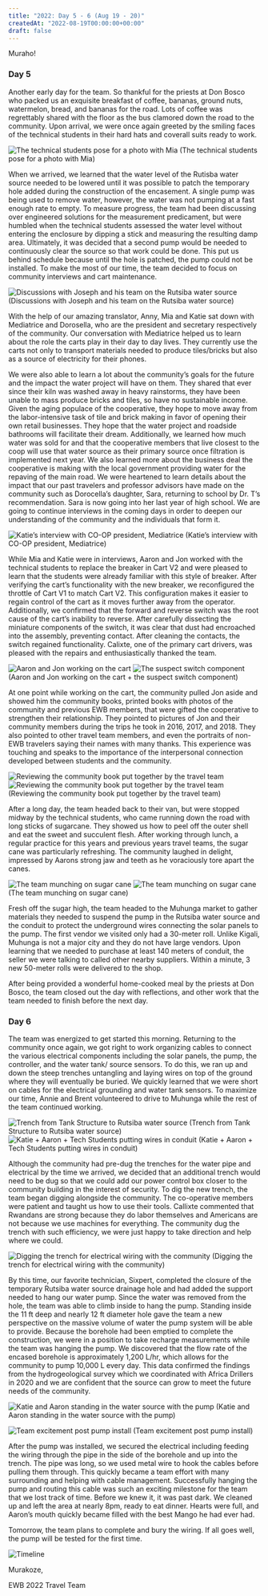 ```yaml
---
title: "2022: Day 5 - 6 (Aug 19 - 20)"
createdAt: "2022-08-19T00:00:00+00:00"
draft: false
---
```

Muraho!

### Day 5

Another early day for the team. So thankful for the priests at Don Bosco who packed us an exquisite breakfast of coffee, bananas, ground nuts, watermelon, bread, and bananas for the road. Lots of coffee was regrettably shared with the floor as the bus clamored down the road to the community. Upon arrival, we were once again greeted by the smiling faces of the technical students in their hard hats and coverall suits ready to work. 

![The technical students pose for a photo with Mia](/img/travel-updates/2022/students.jpeg)
(The technical students pose for a photo with Mia)

When we arrived, we learned that the water level of the Rutisba water source needed to be lowered until it was possible to patch the temporary hole added during the construction of the encasement. A single pump was being used to remove water, however, the water was not pumping at a fast enough rate to empty. To measure progress, the team had been discussing over engineered solutions for the measurement predicament, but were humbled when the technical students assessed the water level without entering the enclosure by dipping a stick and measuring the resulting damp area. Ultimately, it was decided that a second pump would be needed to continuously clear the source so that work could be done. This put us behind schedule because until the hole is patched, the pump could not be installed. To make the most of our time, the team decided to focus on community interviews and cart maintenance.


![Discussions with Joseph and his team on the Rutsiba water source](/img/travel-updates/2022/discussions.jpeg)
(Discussions with Joseph and his team on the Rutsiba water source)

With the help of our amazing translator, Anny, Mia and Katie sat down with Mediatrice and Dorosella, who are the president and secretary respectively of the community. Our conversation with Mediatrice helped us to learn about the role the carts play in their day to day lives. They currently use the carts not only to transport materials needed to produce tiles/bricks but also as a source of electricity for their phones. 

 

We were also able to learn a lot about the community’s goals for the future and the impact the water project will have on them. They shared that ever since their kiln was washed away in heavy rainstorms, they have been unable to mass produce bricks and tiles, so have no sustainable income. Given the aging populace of the cooperative, they hope to move away from the labor-intensive task of tile and brick making in favor of opening their own retail businesses. They hope that the water project and roadside bathrooms will facilitate their dream. Additionally, we learned how much water was sold for and that the cooperative members that live closest to the coop will use that water source as their primary source once filtration is implemented next year. We also learned more about the business deal the cooperative is making with the local government providing water for the repaving of the main road. We were heartened to learn details about the impact that our past travelers and professor advisors have made on the community such as Dorocella’s daughter, Sara, returning to school by Dr. T’s recommendation. Sara is now going into her last year of high school. We are going to continue interviews in the coming days in order to deepen our understanding of the community and the individuals that form it. 

![Katie’s interview with CO-OP president, Mediatrice](/img/travel-updates/2022/interview1.jpeg)
(Katie’s interview with CO-OP president, Mediatrice)

While Mia and Katie were in interviews, Aaron and Jon worked with the technical students to replace the breaker in Cart V2 and were pleased to learn that the students were already familiar with this style of breaker. After verifying the cart’s functionality with the new breaker, we reconfigured the throttle of Cart V1 to match Cart V2. This configuration makes it easier to regain control of the cart as it moves further away from the operator. Additionally, we confirmed that the forward and reverse switch was the root cause of the cart’s inability to reverse. After carefully dissecting the miniature components of the switch, it was clear that dust had encroached into the assembly, preventing contact. After cleaning the contacts, the switch regained functionality. Calixte, one of the primary cart drivers, was pleased with the repairs and enthusiastically thanked the team.

![Aaron and Jon working on the cart](/img/travel-updates/2022/cart3.jpeg)
![The suspect switch component](/img/travel-updates/2022/cart4.jpeg)
(Aaron and Jon working on the cart + the suspect switch component)

At one point while working on the cart, the community pulled Jon aside and showed him the community books, printed books with photos of the community and previous EWB members, that were gifted the cooperative to strengthen their relationship. They pointed to pictures of Jon and their community members during the trips he took in 2016, 2017, and 2018. They also pointed to other travel team members, and even the portraits of non-EWB travelers saying their names with many thanks. This experience was touching and speaks to the importance of the interpersonal connection developed between students and the community.

![Reviewing the community book put together by the travel team](/img/travel-updates/2022/book1.jpeg)
![Reviewing the community book put together by the travel team](/img/travel-updates/2022/book2.jpeg)
(Reviewing the community book put together by the travel team)

After a long day, the team headed back to their van, but were stopped midway by the technical students, who came running down the road with long sticks of sugarcane. They showed us how to peel off the outer shell and eat the sweet and succulent flesh. After working through lunch, a regular practice for this years and previous years travel teams, the sugar cane was particularly refreshing. The community laughed in delight, impressed by Aarons strong jaw and teeth as he voraciously tore apart the canes. 

![The team munching on sugar cane](/img/travel-updates/2022/sugarcane1.jpeg)
![The team munching on sugar cane](/img/travel-updates/2022/sugarcane2.jpeg)
(The team munching on sugar cane)

Fresh off the sugar high, the team headed to the Muhunga market to gather materials they needed to suspend the pump in the Rutsiba water source and the conduit to protect the underground wires connecting the solar panels to the pump. The first vendor we visited only had a 30-meter roll. Unlike Kigali, Muhunga is not a major city and they do not have large vendors. Upon learning that we needed to purchase at least 140 meters of conduit, the seller we were talking to called other nearby suppliers. Within a minute, 3 new 50-meter rolls were delivered to the shop.

 

After being provided a wonderful home-cooked meal by the priests at Don Bosco, the team closed out the day with reflections, and other work that the team needed to finish before the next day.


### Day 6

The team was energized to get started this morning. Returning to the community once again, we got right to work organizing cables to connect the various electrical components including the solar panels, the pump, the controller, and the water tank/ source sensors. To do this, we ran up and down the steep trenches untangling and laying wires on top of the ground where they will eventually be buried. We quickly learned that we were short on cables for the electrical grounding and water tank sensors. To maximize our time, Annie and Brent volunteered to drive to Muhunga while the rest of the team continued working.

![Trench from Tank Structure to Rutsiba water source](/img/travel-updates/2022/trench.jpeg)
(Trench from Tank Structure to Rutsiba water source)
![Katie + Aaron + Tech Students putting wires in conduit](/img/travel-updates/2022/conduit.jpeg)
(Katie + Aaron + Tech Students putting wires in conduit)

Although the community had pre-dug the trenches for the water pipe and electrical by the time we arrived, we decided that an additional trench would need to be dug so that we could add our power control box closer to the community building in the interest of security. To dig the new trench, the team began digging alongside the community. The co-operative members were patient and taught us how to use their tools. Callixte  commented that Rwandans are strong because they do labor themselves and Americans are not because we use machines for everything. The community dug the trench with such efficiency, we were just happy to take direction and help where we could. 

![Digging the trench for electrical wiring with the community](/img/travel-updates/2022/trench2.jpeg)
(Digging the trench for electrical wiring with the community)

By this time, our favorite technician, Sixpert, completed the closure of the temporary Rutsiba water source drainage hole and had added the support needed to hang our water pump. Since the water was removed from the hole, the team was able to climb inside to hang the pump. Standing inside the 11 ft deep and nearly 12 ft diameter hole gave the team a new perspective on the massive volume of water the pump system will be able to provide. Because the borehole had been emptied to complete the construction, we were in a position to take recharge measurements while the team was hanging the pump. We discovered that the flow rate of the encased borehole is approximately 1,200 L/hr, which allows for the community to pump 10,000 L every day. This data confirmed the findings from the hydrogeological survey which we coordinated with Africa Drillers in 2020 and we are confident that the source can grow to meet the future needs of the community. 

![Katie and Aaron standing in the water source with the pump](/img/travel-updates/2022/pump1.jpeg)
(Katie and Aaron standing in the water source with the pump)

![Team excitement post pump install](/img/travel-updates/2022/pump2.jpeg)
(Team excitement post pump install)


After the pump was installed, we secured the electrical including feeding the wiring through the pipe in the side of the borehole and up into the trench. The pipe was long, so we used metal wire to hook the cables before pulling them through. This quickly became a team effort with many surrounding and helping with cable management. Successfully hanging the pump and routing this cable was such an exciting milestone for the team that we lost track of time. Before we knew it, it was past dark. We cleaned up and left the area at nearly 8pm, ready to eat dinner. Hearts were full, and Aaron’s mouth quickly became filled with the best Mango he had ever had. 


Tomorrow, the team plans to complete and bury the wiring. If all goes well, the pump will be tested for the first time.

![Timeline](/img/travel-updates/2022/timeline3.jpeg)

Murakoze,

EWB 2022 Travel Team